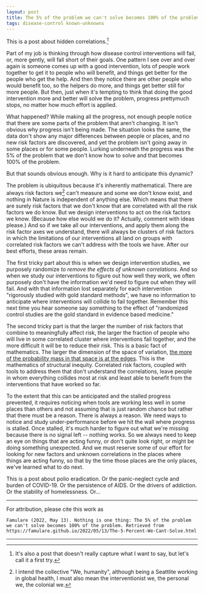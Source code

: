 ```yaml
---
layout: post
title: The 5% of the problem we can't solve becomes 100% of the problem
tags: disease-control known-unknowns
---
```


This is a post about hidden correlations.[^1]

Part of my job is thinking through how disease control interventions will fail, or, more gently, will fall short of their goals. One pattern I see over and over again is someone comes up with a good intervention, lots of people work together to get it to people who will benefit, and things get better for the people who get the help. And then they notice there are other people who would benefit too, so the helpers do more, and things get better still for more people. But then, just when it's tempting to think that doing the good intervention more and better will solve the problem, progress prettymuch stops, no matter how much effort is applied.  

What happened? While making all the progress, not enough people notice that there are some parts of the problem that aren't changing. It isn't obvious why progress isn't being made. The situation looks the same, the data don't show any major differences between people or places, and no new risk factors are discovered, and yet the problem isn't going away in some places or for some people. Lurking underneath the progress was the 5% of the problem that we don't know how to solve and that becomes 100% of the problem.

But that sounds obvious enough. Why is it hard to anticipate this dynamic?

The problem is ubiquitous because it's inherently mathematical. There are always risk factors we[^2] can't measure and some we don't know exist, and nothing in Nature is independent of anything else. Which means that there are surely risk factors that we don't know that are correlated with all the risk factors we do know. But we design interventions to act on the risk factors we know. (Because how else would we do it? Actually, comment with ideas please.) And so if we take all our interventions, and apply them along the risk factor axes we understand, there will always be clusters of risk factors in which the limitations of our interventions all land on groups with correlated risk factors we can't address with the tools we have. After our best efforts, these areas remain.

The first tricky part about this is when we design intervention studies, we purposely randomize _to remove the effects of unknown correlations_. And so when we study our interventions to figure out how well they work, we often purposely don't have the information we'd need to figure out when they will fail. And with that information lost separately for each intervention "rigorously studied with gold standard methods", we have no information to anticipate where interventions will collide to fail together. Remember this next time you hear someone say something to the effect of "randomized control studies are the gold standard in evidence based medicine."

The second tricky part is that the larger the number of risk factors that combine to meaningfully affect risk, the larger the fraction of people who will live in some correlated cluster where interventions fail together, and the more difficult it will be to reduce their risk. This is a basic fact of mathematics. The larger the dimension of the space of variation, [the more of the probability mass in that space is at the edges](https://dibyaghosh.com/blog/probability/highdimensionalgeometry.html).  This is the mathematics of structural inequity. Correlated risk factors, coupled with tools to address them that don't understand the correlations, leave people in whom everything collides most at risk and least able to benefit from the interventions that have worked so far.

To the extent that this can be anticipated and the stalled progress prevented, it requires noticing when tools are working less well in some places than others and not assuming that is just random chance but rather that there must be a reason. There is always a reason. We need ways to notice and study under-performance before we hit the wall where progress is stalled. Once stalled, it's much harder to figure out what we're missing because there is no signal left -- nothing works. So we always need to keep an eye on things that are acting funny, or don't quite look right, or might be doing something unexpected. And we must reserve some of our effort for looking for new factors and unknown correlations in the places where things are acting funny, so that by the time those places are the only places, we've learned what to do next.

This is a post about polio eradication. Or the panic-neglect cycle and burden of COVID-19. Or the persistence of AIDS. Or the drivers of addiction. Or the stability of homelessness. Or...

___

For attribution, please cite this work as

`Famulare (2022, May 13). Nothing is one thing: The 5% of the problem we can't solve becomes 100% of the problem. Retrieved from https://famulare.github.io/2022/05/13/The-5-Percent-We-Cant-Solve.html`

___

[^1]: It's also a post that doesn't really capture what I want to say, but let's call it a first try.

[^2]: I intend the collective "We, humanity", although being a Seattlite working in global health, I must also mean the interventionist we, the personal we, the colonial we.
